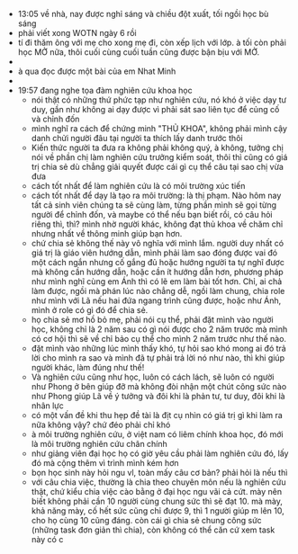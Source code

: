- 13:05 về nhà, nay được nghỉ sáng và chiều đột xuất, tối ngồi học bù sáng
- phải viết xong WOTN ngày 6 rồi
- tí đi thăm ông với mẹ cho xong mẹ đi, còn xếp lịch với lớp. à tối còn phải học MỞ nữa, thôi cuối cùng cuối tuần cũng được bận bịu với MỞ.
-
- à qua đọc được một bài của em Nhat Minh
-
- 19:57 đang nghe tọa đàm nghiên cứu khoa học
	- nói thật có những thứ phức tạp như nghiên cứu, nó khó ở việc dạy tư duy, gần như không ai dạy được vì phải sát sao liên tục để củng cố và chỉnh đốn
	- mình nghĩ ra cách để chứng minh "THỦ KHOA", không phải mình cậy danh chửi người đâu tại người ta thích lấy danh trước thôi
	- Kiến thức người ta đưa ra không phải không quý, à không, tưởng chị nói về phần chị làm nghiên cứu trưởng kiểm soát, thôi thì cũng có giá trị chia sẻ dù chẳng giải quyết được cái gì cụ thể câu tại sao chị vừa đưa
	- cách tốt nhất để làm nghiên cứu là có môi trường xúc tiến
	- cách tốt nhất để dạy là tạo ra môi trường: là thị phạm. Nào hôm nay tất cả sinh viên chúng ta sẽ cùng làm, từng phần mình sẽ gọi từng người để chỉnh đốn, và maybe có thể nếu bạn biết rồi, có câu hỏi riêng thì, thì? mình nhờ người khác, không đạt thủ khoa về chăm chỉ nhưng nhất về thông minh giúp bạn hơn.
	- chứ chia sẻ không thế này vô nghĩa với mình lắm. người duy nhất có giá trị là giáo viên hướng dẫn, mình phải làm sao đóng được vai đó một cách ngắn nhưng cố gắng đủ hoặc hướng người ta tự nghĩ được mà không cần hướng dẫn, hoặc cần ít hướng dẫn hơn, phương pháp như mình nghĩ cùng em Ánh thì có lẽ em làm bài tốt hơn. Chỉ, ai chả làm được, ngồi mà phán lúc nào chẳng dễ, ngồi làm chung, chia role như mình với Lã nếu hai đứa ngang trình cũng được, hoặc như Ánh, mình ở role có gì đó để chia sẻ.
	- họ chia sẻ mơ hồ bỏ mẹ, phải nói cụ thể, phải đặt mình vào người học, không chỉ là 2 năm sau có gì nói được cho 2 năm trước mà mình có cơ hội thì sẽ về chỉ bảo cụ thể cho mình 2 năm trước như thế nào.
	- đặt mình vào những lúc mình thấy khó, tự hỏi sao khó mong ai đó trả lời cho mình ra sao và mình đã tự phải trả lời nó như nào, thì khi giúp người khác, làm đúng như thế!
	- Và nghiên cứu cũng như học, luôn có cách lách, sẽ luôn có người như Phong ở bên giúp đỡ mà không đòi nhận một chút công sức nào như Phong giúp Lã về ý tưởng và đôi khi là phản tư, tư duy, đôi khi là nhân lực
	- có một vấn đề khi thu hẹp đề tài là địt cụ nhìn có giá trị gì khi làm ra nữa không vậy? chứ đéo phải chỉ khó
	- à môi trường nghiên cứu, ở việt nam có liêm chính khoa học, đó mới là môi trường nghiên cứu chân chính
	- như giảng viên đại học họ có giờ yêu cầu phải làm nghiên cứu đó, lấy đó mà cộng thêm vì trình mình kém hơn
	- bọn học sinh này hỏi ngu vl, toàn mấy câu cơ bản? phải hỏi là nếu thì
	- với câu chia việc, thường là chia theo chuyên môn nếu là nghiên cứu thật, chứ kiểu chia việc cào bằng ở đại học ngu vãi cả cứt. mày nên biết không phải cần 10 người cùng chung sức thì sẽ đạt 10. mà mày, khả năng mày, cố hết sức cũng chỉ được 9, thì 1 người giúp m lên 10, cho họ cùng 10 cũng đáng. còn cái gì chia sẻ chung công sức (những task đơn giản thì chia), còn không có thể căn cứ xem task này có c